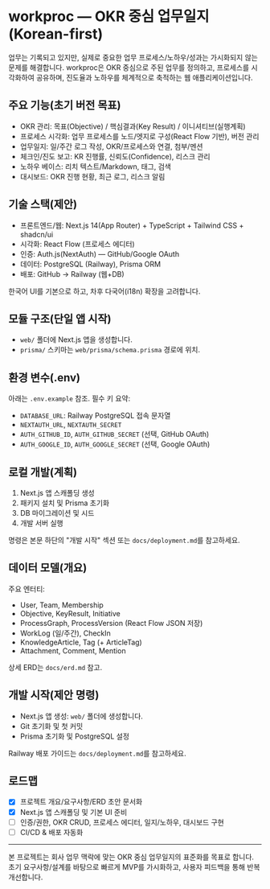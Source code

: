 # workproc — OKR 중심 업무일지 (Korean-first)

업무는 기록되고 있지만, 실제로 중요한 업무 프로세스/노하우/성과는 가시화되지 않는 문제를 해결합니다.
workproc은 OKR 중심으로 주된 업무를 정의하고, 프로세스를 시각화하여 공유하며, 진도율과 노하우를 체계적으로 축적하는 웹 애플리케이션입니다.

## 주요 기능(초기 버전 목표)
- OKR 관리: 목표(Objective) / 핵심결과(Key Result) / 이니셔티브(실행계획)
- 프로세스 시각화: 업무 프로세스를 노드/엣지로 구성(React Flow 기반), 버전 관리
- 업무일지: 일/주간 로그 작성, OKR/프로세스와 연결, 첨부/멘션
- 체크인/진도 보고: KR 진행률, 신뢰도(Confidence), 리스크 관리
- 노하우 베이스: 리치 텍스트/Markdown, 태그, 검색
- 대시보드: OKR 진행 현황, 최근 로그, 리스크 알림

## 기술 스택(제안)
- 프론트엔드/웹: Next.js 14(App Router) + TypeScript + Tailwind CSS + shadcn/ui
- 시각화: React Flow (프로세스 에디터)
- 인증: Auth.js(NextAuth) — GitHub/Google OAuth
- 데이터: PostgreSQL (Railway), Prisma ORM
- 배포: GitHub → Railway (웹+DB)

한국어 UI를 기본으로 하고, 차후 다국어(i18n) 확장을 고려합니다.

## 모듈 구조(단일 앱 시작)
- `web/` 폴더에 Next.js 앱을 생성합니다.
- `prisma/` 스키마는 `web/prisma/schema.prisma` 경로에 위치.

## 환경 변수(.env)
아래는 `.env.example` 참조. 필수 키 요약:
- `DATABASE_URL`: Railway PostgreSQL 접속 문자열
- `NEXTAUTH_URL`, `NEXTAUTH_SECRET`
- `AUTH_GITHUB_ID`, `AUTH_GITHUB_SECRET` (선택, GitHub OAuth)
- `AUTH_GOOGLE_ID`, `AUTH_GOOGLE_SECRET` (선택, Google OAuth)

## 로컬 개발(계획)
1) Next.js 앱 스캐폴딩 생성
2) 패키지 설치 및 Prisma 초기화
3) DB 마이그레이션 및 시드
4) 개발 서버 실행

명령은 본문 하단의 "개발 시작" 섹션 또는 `docs/deployment.md`를 참고하세요.

## 데이터 모델(개요)
주요 엔터티:
- User, Team, Membership
- Objective, KeyResult, Initiative
- ProcessGraph, ProcessVersion (React Flow JSON 저장)
- WorkLog (일/주간), CheckIn
- KnowledgeArticle, Tag (+ ArticleTag)
- Attachment, Comment, Mention

상세 ERD는 `docs/erd.md` 참고.

## 개발 시작(제안 명령)
- Next.js 앱 생성: `web/` 폴더에 생성합니다.
- Git 초기화 및 첫 커밋
- Prisma 초기화 및 PostgreSQL 설정

Railway 배포 가이드는 `docs/deployment.md`를 참고하세요.

## 로드맵
- [x] 프로젝트 개요/요구사항/ERD 초안 문서화
- [x] Next.js 앱 스캐폴딩 및 기본 UI 준비
- [ ] 인증/권한, OKR CRUD, 프로세스 에디터, 일지/노하우, 대시보드 구현
- [ ] CI/CD & 배포 자동화

---
본 프로젝트는 회사 업무 맥락에 맞는 OKR 중심 업무일지의 표준화를 목표로 합니다. 초기 요구사항/설계를 바탕으로 빠르게 MVP를 가시화하고, 사용자 피드백을 통해 반복 개선합니다.

